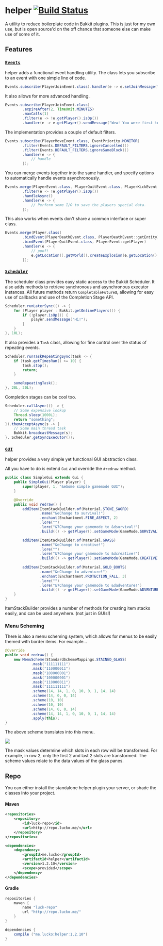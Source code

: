 # helper [![Build Status](https://ci.lucko.me/job/helper/badge/icon)](https://ci.lucko.me/job/helper/)
A utility to reduce boilerplate code in Bukkit plugins. This is just for my own use, but is open source'd on the off chance that someone else can make use of some of it.

## Features
### [`Events`](https://github.com/lucko/helper/blob/master/src/main/java/me/lucko/helper/Events.java)
helper adds a functional event handling utility. The class lets you subscribe to an event with one simple line of code.
```java
Events.subscribe(PlayerJoinEvent.class).handler(e -> e.setJoinMessage(""));
```

It also allows for more advanced handling.
```java
Events.subscribe(PlayerJoinEvent.class)
        .expireAfter(2, TimeUnit.MINUTES)
        .maxCalls(1)
        .filter(e -> !e.getPlayer().isOp())
        .handler(e -> e.getPlayer().sendMessage("Wew! You were first to join the server since it restarted!"));
```

The implementation provides a couple of default filters.
```java
Events.subscribe(PlayerMoveEvent.class, EventPriority.MONITOR)
        .filter(Events.DEFAULT_FILTERS.ignoreCancelled())
        .filter(Events.DEFAULT_FILTERS.ignoreSameBlock())
        .handler(e -> {
            // handle
        });
```

You can merge events together into the same handler, and specify options to automatically handle events asynchronously.
```java
Events.merge(PlayerEvent.class, PlayerQuitEvent.class, PlayerKickEvent.class)
        .filter(e -> !e.getPlayer().isOp())
        .handleAsync()
        .handler(e -> {
            // Perform some I/O to save the players special data.
        });
```

This also works when events don't share a common interface or super class.
```java
Events.merge(Player.class)
        .bindEvent(PlayerDeathEvent.class, PlayerDeathEvent::getEntity)
        .bindEvent(PlayerQuitEvent.class, PlayerEvent::getPlayer)
        .handler(e -> {
            // poof!
            e.getLocation().getWorld().createExplosion(e.getLocation(), 1.0f);
        });
```

### [`Scheduler`](https://github.com/lucko/helper/blob/master/src/main/java/me/lucko/helper/Scheduler.java)
The scheduler class provides easy static access to the Bukkit Scheduler. It also adds methods to retrieve synchronous and asynchronous executor instances. All future methods return `CompletableFuture`s, allowing for easy use of callbacks and use of the Completion Stage API.

```java
Scheduler.runLaterSync(() -> {
    for (Player player : Bukkit.getOnlinePlayers()) {
        if (!player.isOp()) {
            player.sendMessage("Hi!");
        }
    }
}, 10L);
```

It also provides a `Task` class, allowing for fine control over the status of repeating events.
```java
Scheduler.runTaskRepeatingSync(task -> {
    if (task.getTimesRan() >= 10) {
        task.stop();
        return;
    }

    someRepeatingTask();
}, 20L, 20L);
```

Completion stages can be cool too.
```java
Scheduler.callAsync(() -> {
    // Some expensive lookup
    Thread.sleep(1000L);
    return "something";
}).thenAcceptAsync(s -> {
    // Some main thread task
    Bukkit.broadcastMessage(s);
}, Scheduler.getSyncExecutor());
```

### [`GUI`](https://github.com/lucko/helper/blob/master/src/main/java/me/lucko/helper/menu/Gui.java)
helper provides a very simple yet functional GUI abstraction class.

All you have to do is extend `Gui` and override the `#redraw` method.
```java
public class SimpleGui extends Gui {
    public SimpleGui(Player player) {
        super(player, 1, "&eSome simple gamemode GUI");
    }

    @Override
    public void redraw() {
        addItem(ItemStackBuilder.of(Material.STONE_SWORD)
                .name("&eChange to survival!")
                .enchant(Enchantment.FIRE_ASPECT, 2)
                .lore("")
                .lore("&7Change your gamemode to &dsurvival!")
                .build(() -> getPlayer().setGameMode(GameMode.SURVIVAL)));

        addItem(ItemStackBuilder.of(Material.GRASS)
                .name("&eChange to creative!")
                .lore("")
                .lore("&7Change your gamemode to &dcreative!")
                .build(() -> getPlayer().setGameMode(GameMode.CREATIVE)));
        
        addItem(ItemStackBuilder.of(Material.GOLD_BOOTS)
                .name("&eChange to adventure!")
                .enchant(Enchantment.PROTECTION_FALL, 3)
                .lore("")
                .lore("&7Change your gamemode to &dadventure!")
                .build(() -> getPlayer().setGameMode(GameMode.ADVENTURE)));
    }
}
```

ItemStackBuilder provides a number of methods for creating item stacks easily, and can be used anywhere. (not just in GUIs!)

### Menu Scheming
There is also a menu scheming system, which allows for menus to be easily themed with border items. For example...
```java
@Override
public void redraw() {
    new MenuScheme(StandardSchemeMappings.STAINED_GLASS)
            .mask("111111111")
            .mask("110000011")
            .mask("100000001")
            .mask("100000001")
            .mask("110000011")
            .mask("111111111")
            .scheme(14, 14, 1, 0, 10, 0, 1, 14, 14)
            .scheme(14, 0, 0, 14)
            .scheme(10, 10)
            .scheme(10, 10)
            .scheme(14, 0, 0, 14)
            .scheme(14, 14, 1, 0, 10, 0, 1, 14, 14)
            .apply(this);
}
```

The above scheme translates into this menu.

![](https://i.imgur.com/sERK75D.png)

The mask values determine which slots in each row will be transformed. For example, in row 2, only the first 2 and last 2 slots are transformed. The scheme values relate to the data values of the glass panes. 

## Repo
You can either install the standalone helper plugin your server, or shade the classes into your project.

#### Maven
```xml
<repositories>
    <repository>
        <id>luck-repo</id>
        <url>http://repo.lucko.me/</url>
    </repository>
</repositories>

<dependencies>
    <dependency>
        <groupId>me.lucko</groupId>
        <artifactId>helper</artifactId>
        <version>1.2.10</version>
        <scope>provided</scope>
    </dependency>
</dependencies>
```

#### Gradle
```gradle
repositories {
    maven {
        name "luck-repo"
        url "http://repo.lucko.me/"
    }
}

dependencies {
    compile ("me.lucko:helper:1.2.10")
}
```
